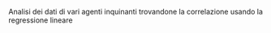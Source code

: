 Analisi dei dati di vari agenti inquinanti trovandone la correlazione usando la regressione lineare
